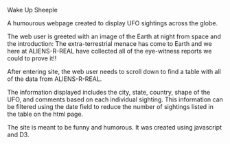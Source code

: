 Wake Up Sheeple

A humourous webpage created to display UFO sightings across the globe. 

The web user is greeted with an image of the Earth at night from space and the introduction:
The extra-terrestrial menace has come to Earth and we here at ALIENS-R-REAL have collected all of the eye-witness reports we could to prove it!!

After entering site, the web user needs to scroll down to find a table with all of the data from ALIENS-R-REAL.

The information displayed includes the city, state, country, shape of the UFO, and comments based on each individual sighting.  This information can be filtered using the date field to reduce the number of sightings listed in the table on the html page. 

The site is meant to be funny and humorous.  It was created using javascript and D3. 
